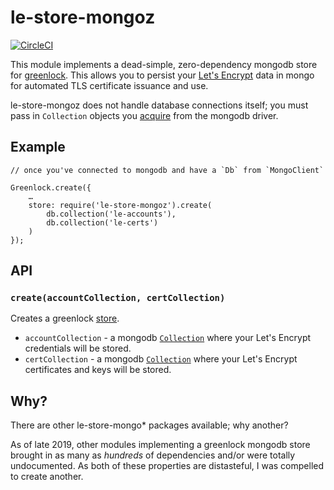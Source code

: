 le-store-mongoz
===============

[![CircleCI](https://circleci.com/gh/daguej/le-store-mongoz.svg?style=svg)](https://circleci.com/gh/daguej/le-store-mongoz)

This module implements a dead-simple, zero-dependency mongodb store for [greenlock](https://www.npmjs.com/package/greenlock).  This allows you to persist your [Let's Encrypt](https://letsencrypt.org/) data in mongo for automated TLS certificate issuance and use.

le-store-mongoz does not handle database connections itself; you must pass in `Collection` objects you [acquire](https://mongodb.github.io/node-mongodb-native/3.3/api/Db.html#collection) from the mongodb driver.

Example
-------

    // once you've connected to mongodb and have a `Db` from `MongoClient`
    
    Greenlock.create({
        …
        store: require('le-store-mongoz').create(
            db.collection('le-accounts'),
            db.collection('le-certs')
        )
    });


API
---

### `create(accountCollection, certCollection)`

Creates a greenlock [store](https://www.npmjs.com/package/greenlock#store-implementation).

- `accountCollection` - a mongodb [`Collection`](https://mongodb.github.io/node-mongodb-native/3.3/api/Collection.html) where your Let's Encrypt credentials will be stored.
- `certCollection` - a mongodb [`Collection`](https://mongodb.github.io/node-mongodb-native/3.3/api/Collection.html) where your Let's Encrypt certificates and keys will be stored.

Why?
----
There are other le-store-mongo* packages available; why another?

As of late 2019, other modules implementing a greenlock mongodb store brought in as many as *hundreds* of dependencies and/or were totally undocumented.  As both of these properties are distasteful, I was compelled to create another.